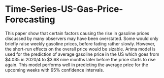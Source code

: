 # Time-Series-US-Gas-Price-Forecasting

This paper show that certain factors causing the rise in gasoline prices discussed by many observers may have been overstated.
Some would only briefly raise weekly gasoline prices, before fading rather slowly. 
However, the short-run effects on the overall price would be sizable. 
Arima model is used for the prediction of average gasoline price in the US which goes from $4.035 in 2020/4 
to $3.68 nine months later before the price starts to rise again. 
This model performs well in predicting the average price for the upcoming weeks with 95% confidence intervals.
